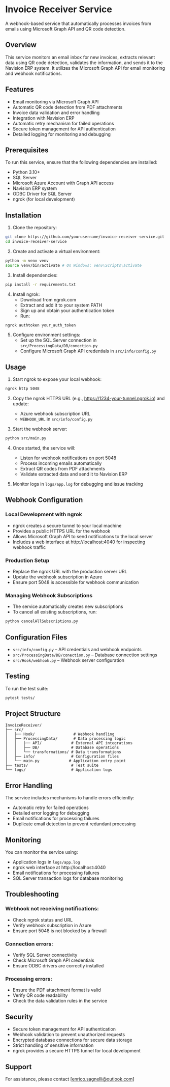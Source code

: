# Invoice Receiver Service

A webhook-based service that automatically processes invoices from emails using Microsoft Graph API and QR code detection.

## Overview

This service monitors an email inbox for new invoices, extracts relevant data using QR code detection, validates the information, and sends it to the Navision ERP system. It utilizes the Microsoft Graph API for email monitoring and webhook notifications.

## Features

* Email monitoring via Microsoft Graph API
* Automatic QR code detection from PDF attachments
* Invoice data validation and error handling
* Integration with Navision ERP
* Automatic retry mechanism for failed operations
* Secure token management for API authentication
* Detailed logging for monitoring and debugging

## Prerequisites

To run this service, ensure that the following dependencies are installed:

* Python 3.10+
* SQL Server
* Microsoft Azure Account with Graph API access
* Navision ERP system
* ODBC Driver for SQL Server
* ngrok (for local development)

## Installation

1. Clone the repository:
```bash
git clone https://github.com/yourusername/invoice-receiver-service.git
cd invoice-receiver-service
```

2. Create and activate a virtual environment:
```bash
python -m venv venv
source venv/bin/activate # On Windows: venv\Scripts\activate
```

3. Install dependencies:
```bash
pip install -r requirements.txt
```

4. Install ngrok:
   * Download from ngrok.com
   * Extract and add it to your system PATH
   * Sign up and obtain your authentication token
   * Run:
```bash
ngrok authtoken your_auth_token
```

5. Configure environment settings:
   * Set up the SQL Server connection in `src/ProcessingData/DB/conection.py`
   * Configure Microsoft Graph API credentials in `src/info/config.py`

## Usage

1. Start ngrok to expose your local webhook:
```bash
ngrok http 5048
```

2. Copy the ngrok HTTPS URL (e.g., https://1234-your-tunnel.ngrok.io) and update:
   * Azure webhook subscription URL
   * `WEBHOOK_URL` in `src/info/config.py`

3. Start the webhook server:
```bash
python src/main.py
```

4. Once started, the service will:
   * Listen for webhook notifications on port 5048
   * Process incoming emails automatically
   * Extract QR codes from PDF attachments
   * Validate extracted data and send it to Navision ERP

5. Monitor logs in `logs/app.log` for debugging and issue tracking

## Webhook Configuration

### Local Development with ngrok
* ngrok creates a secure tunnel to your local machine
* Provides a public HTTPS URL for the webhook
* Allows Microsoft Graph API to send notifications to the local server
* Includes a web interface at http://localhost:4040 for inspecting webhook traffic

### Production Setup
* Replace the ngrok URL with the production server URL
* Update the webhook subscription in Azure
* Ensure port 5048 is accessible for webhook communication

### Managing Webhook Subscriptions
* The service automatically creates new subscriptions
* To cancel all existing subscriptions, run:
```bash
python cancelAllSubscriptions.py
```

## Configuration Files

* `src/info/config.py` – API credentials and webhook endpoints
* `src/ProcessingData/DB/conection.py` – Database connection settings
* `src/Hook/webhook.py` – Webhook server configuration

## Testing

To run the test suite:
```bash
pytest tests/
```

## Project Structure

```
InvoiceReceiver/
├── src/
│   ├── Hook/                 # Webhook handling
│   ├── ProcessingData/       # Data processing logic
│   │   ├── API/             # External API integrations
│   │   ├── DB/              # Database operations
│   │   └── transformations/ # Data transformations
│   ├── info/                # Configuration files
│   └── main.py             # Application entry point
├── tests/                   # Test suite
└── logs/                    # Application logs
```

## Error Handling

The service includes mechanisms to handle errors efficiently:

* Automatic retry for failed operations
* Detailed error logging for debugging
* Email notifications for processing failures
* Duplicate email detection to prevent redundant processing

## Monitoring

You can monitor the service using:

* Application logs in `logs/app.log`
* ngrok web interface at http://localhost:4040
* Email notifications for processing failures
* SQL Server transaction logs for database monitoring

## Troubleshooting

### Webhook not receiving notifications:
* Check ngrok status and URL
* Verify webhook subscription in Azure
* Ensure port 5048 is not blocked by a firewall

### Connection errors:
* Verify SQL Server connectivity
* Check Microsoft Graph API credentials
* Ensure ODBC drivers are correctly installed

### Processing errors:
* Ensure the PDF attachment format is valid
* Verify QR code readability
* Check the data validation rules in the service

## Security

* Secure token management for API authentication
* Webhook validation to prevent unauthorized requests
* Encrypted database connections for secure data storage
* Strict handling of sensitive information
* ngrok provides a secure HTTPS tunnel for local development

## Support

For assistance, please contact [enrico.sagnelli@outlook.com]